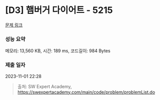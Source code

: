 # [D3] 햄버거 다이어트 - 5215 

[문제 링크](https://swexpertacademy.com/main/code/problem/problemDetail.do?contestProbId=AWT-lPB6dHUDFAVT) 

### 성능 요약

메모리: 13,560 KB, 시간: 189 ms, 코드길이: 984 Bytes

### 제출 일자

2023-11-01 22:28



> 출처: SW Expert Academy, https://swexpertacademy.com/main/code/problem/problemList.do